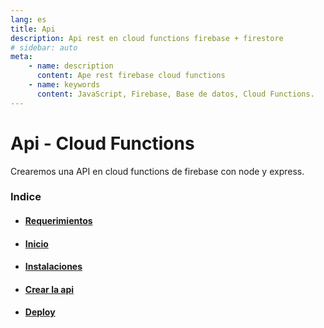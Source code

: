 ```yaml
---
lang: es
title: Api
description: Api rest en cloud functions firebase + firestore
# sidebar: auto
meta:
    - name: description
      content: Ape rest firebase cloud functions
    - name: keywords
      content: JavaScript, Firebase, Base de datos, Cloud Functions.
---
```


# Api - Cloud Functions

Crearemos una API en cloud functions de firebase con node y express.

### Indice

-   #### [Requerimientos](/notas/api-cloud-firebase/requerimientos)
-   #### [Inicio](/notas/api-cloud-firebase/inicio)
-   #### [Instalaciones](/notas/api-cloud-firebase/instalaciones)
-   #### [Crear la api](/notas/api-cloud-firebase/crear-api)
-   #### [Deploy](/notas/api-cloud-firebase/deploy)
